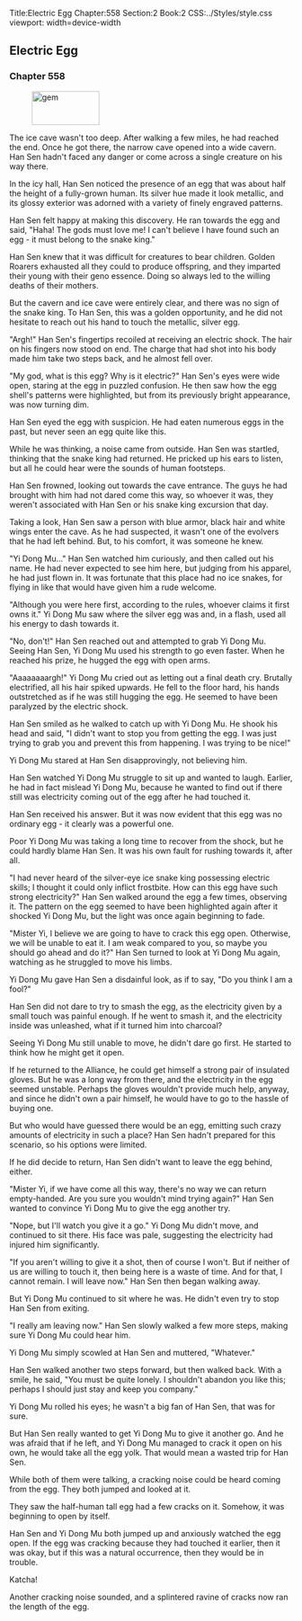 Title:Electric Egg 
Chapter:558 
Section:2 
Book:2 
CSS:../Styles/style.css 
viewport: width=device-width
  
## Electric Egg
### Chapter 558
  
<figure>
	<img src="../Images/gem.gif" alt="gem" id="gem" width="120" height="60" />
</figure>
  

  
The ice cave wasn't too deep. After walking a few miles, he had reached the end. Once he got there, the narrow cave opened into a wide cavern. Han Sen hadn't faced any danger or come across a single creature on his way there.

In the icy hall, Han Sen noticed the presence of an egg that was about half the height of a fully-grown human. Its silver hue made it look metallic, and its glossy exterior was adorned with a variety of finely engraved patterns.

Han Sen felt happy at making this discovery. He ran towards the egg and said, "Haha! The gods must love me! I can't believe I have found such an egg - it must belong to the snake king."

Han Sen knew that it was difficult for creatures to bear children. Golden Roarers exhausted all they could to produce offspring, and they imparted their young with their geno essence. Doing so always led to the willing deaths of their mothers.

But the cavern and ice cave were entirely clear, and there was no sign of the snake king. To Han Sen, this was a golden opportunity, and he did not hesitate to reach out his hand to touch the metallic, silver egg.

"Argh!" Han Sen's fingertips recoiled at receiving an electric shock. The hair on his fingers now stood on end. The charge that had shot into his body made him take two steps back, and he almost fell over.

"My god, what is this egg? Why is it electric?" Han Sen's eyes were wide open, staring at the egg in puzzled confusion. He then saw how the egg shell's patterns were highlighted, but from its previously bright appearance, was now turning dim.

Han Sen eyed the egg with suspicion. He had eaten numerous eggs in the past, but never seen an egg quite like this.

While he was thinking, a noise came from outside. Han Sen was startled, thinking that the snake king had returned. He pricked up his ears to listen, but all he could hear were the sounds of human footsteps.

Han Sen frowned, looking out towards the cave entrance. The guys he had brought with him had not dared come this way, so whoever it was, they weren't associated with Han Sen or his snake king excursion that day.

Taking a look, Han Sen saw a person with blue armor, black hair and white wings enter the cave. As he had suspected, it wasn't one of the evolvers that he had left behind. But, to his comfort, it was someone he knew.

"Yi Dong Mu..." Han Sen watched him curiously, and then called out his name. He had never expected to see him here, but judging from his apparel, he had just flown in. It was fortunate that this place had no ice snakes, for flying in like that would have given him a rude welcome.

"Although you were here first, according to the rules, whoever claims it first owns it." Yi Dong Mu saw where the silver egg was and, in a flash, used all his energy to dash towards it.

"No, don't!" Han Sen reached out and attempted to grab Yi Dong Mu. Seeing Han Sen, Yi Dong Mu used his strength to go even faster. When he reached his prize, he hugged the egg with open arms.

"Aaaaaaaargh!" Yi Dong Mu cried out as letting out a final death cry. Brutally electrified, all his hair spiked upwards. He fell to the floor hard, his hands outstretched as if he was still hugging the egg. He seemed to have been paralyzed by the electric shock.

Han Sen smiled as he walked to catch up with Yi Dong Mu. He shook his head and said, "I didn't want to stop you from getting the egg. I was just trying to grab you and prevent this from happening. I was trying to be nice!"

Yi Dong Mu stared at Han Sen disapprovingly, not believing him.

Han Sen watched Yi Dong Mu struggle to sit up and wanted to laugh. Earlier, he had in fact mislead Yi Dong Mu, because he wanted to find out if there still was electricity coming out of the egg after he had touched it.

Han Sen received his answer. But it was now evident that this egg was no ordinary egg - it clearly was a powerful one.

Poor Yi Dong Mu was taking a long time to recover from the shock, but he could hardly blame Han Sen. It was his own fault for rushing towards it, after all.

"I had never heard of the silver-eye ice snake king possessing electric skills; I thought it could only inflict frostbite. How can this egg have such strong electricity?" Han Sen walked around the egg a few times, observing it. The pattern on the egg seemed to have been highlighted again after it shocked Yi Dong Mu, but the light was once again beginning to fade.

"Mister Yi, I believe we are going to have to crack this egg open. Otherwise, we will be unable to eat it. I am weak compared to you, so maybe you should go ahead and do it?" Han Sen turned to look at Yi Dong Mu again, watching as he struggled to move his limbs.

Yi Dong Mu gave Han Sen a disdainful look, as if to say, "Do you think I am a fool?"

Han Sen did not dare to try to smash the egg, as the electricity given by a small touch was painful enough. If he went to smash it, and the electricity inside was unleashed, what if it turned him into charcoal?

Seeing Yi Dong Mu still unable to move, he didn't dare go first. He started to think how he might get it open.

If he returned to the Alliance, he could get himself a strong pair of insulated gloves. But he was a long way from there, and the electricity in the egg seemed unstable. Perhaps the gloves wouldn't provide much help, anyway, and since he didn't own a pair himself, he would have to go to the hassle of buying one.

But who would have guessed there would be an egg, emitting such crazy amounts of electricity in such a place? Han Sen hadn't prepared for this scenario, so his options were limited.

If he did decide to return, Han Sen didn't want to leave the egg behind, either.

"Mister Yi, if we have come all this way, there's no way we can return empty-handed. Are you sure you wouldn't mind trying again?" Han Sen wanted to convince Yi Dong Mu to give the egg another try.

"Nope, but I'll watch you give it a go." Yi Dong Mu didn't move, and continued to sit there. His face was pale, suggesting the electricity had injured him significantly.

"If you aren't willing to give it a shot, then of course I won't. But if neither of us are willing to touch it, then being here is a waste of time. And for that, I cannot remain. I will leave now." Han Sen then began walking away.

But Yi Dong Mu continued to sit where he was. He didn't even try to stop Han Sen from exiting.

"I really am leaving now." Han Sen slowly walked a few more steps, making sure Yi Dong Mu could hear him.

Yi Dong Mu simply scowled at Han Sen and muttered, "Whatever."

Han Sen walked another two steps forward, but then walked back. With a smile, he said, "You must be quite lonely. I shouldn't abandon you like this; perhaps I should just stay and keep you company."

Yi Dong Mu rolled his eyes; he wasn't a big fan of Han Sen, that was for sure.

But Han Sen really wanted to get Yi Dong Mu to give it another go. And he was afraid that if he left, and Yi Dong Mu managed to crack it open on his own, he would take all the egg yolk. That would mean a wasted trip for Han Sen.

While both of them were talking, a cracking noise could be heard coming from the egg. They both jumped and looked at it.

They saw the half-human tall egg had a few cracks on it. Somehow, it was beginning to open by itself.

Han Sen and Yi Dong Mu both jumped up and anxiously watched the egg open. If the egg was cracking because they had touched it earlier, then it was okay, but if this was a natural occurrence, then they would be in trouble.

Katcha!

Another cracking noise sounded, and a splintered ravine of cracks now ran the length of the egg.